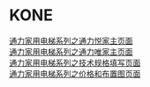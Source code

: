 # KONE
[通力家用电梯系列之通力悦家主页面](https://sjj0330.github.io/KONE/home_elevator.html)<br>
[通力家用电梯系列之通力唯家主页面](https://sjj0330.github.io/KONE/weijia_home_elevator.html)<br>
[通力家用电梯系列之技术规格填写页面](https://sjj0330.github.io/KONE/technical_specifications.html)<br>
[通力家用电梯系列之价格和布置图页面](https://sjj0330.github.io/KONE/priceAndLayout.html)<br>
